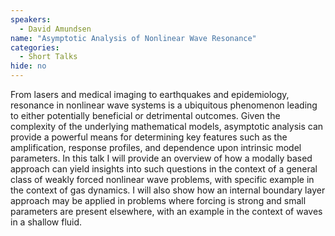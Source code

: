 ```yaml
---
speakers:
  - David Amundsen
name: "Asymptotic Analysis of Nonlinear Wave Resonance"
categories:
  - Short Talks
hide: no
---
```

From lasers and medical imaging to earthquakes and epidemiology, resonance in nonlinear wave systems is a ubiquitous phenomenon leading to either potentially beneficial or detrimental outcomes. Given the complexity of the underlying mathematical models, asymptotic analysis can provide a powerful means for determining key features such as the amplification, response profiles, and dependence upon intrinsic model parameters. In this talk I will provide an overview of how a modally based approach can yield insights into such questions in the context of a general class of weakly forced nonlinear wave problems, with specific example in the context of gas dynamics. I will also show how an internal boundary layer approach may be applied in problems where forcing is strong and small parameters are present elsewhere, with an example in the context of waves in a shallow fluid.
